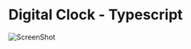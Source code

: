 # Digital Clock - Typescript

![ScreenShot](https://github.com/CallMeHeda/OneDayOneProject/assets/72311243/e7c8b6e4-cc58-4e9b-b47b-db4795552e89)
